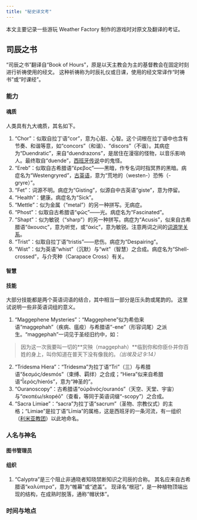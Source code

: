 ```yaml
---
title: "秘史译文考"
---
```


本文主要记录一些游玩 Weather Factory 制作的游戏时对原文及翻译的考证。

## 司辰之书

“司辰之书”翻译自“Book of Hours”，原是以天主教会为主的基督教会在固定时刻进行祈祷使用的经文。
这种祈祷称为时辰礼仪或日课，使用的经文常译作“时祷书”或“时课经”。

### 能力

#### 魂质

人类具有九大魂质，其名如下。

1. “Chor”：似取自拉丁语“cor”，意为心脏、心智。这个词根在拉丁语中也含有节奏、和谐等意，如“concors”（和谐）、“discors”（不谐）。其病症为“Duendratic”，来自“duendrazons”，是居住在漫宿的怪物，以音乐影响人。最终取自“duende”，[西班牙传说](https://www.poetryintranslation.com/PITBR/Spanish/LorcaDuende.php)中的鬼怪。
2. “Ereb”：似取自古希腊语“ἔρεβος”——黑暗，作专名词时指冥界的黑暗。病症名为“Westengryred”，[古英语](https://sacred-texts.com/neu/ascp/a01_02.htm)，意为“荒地的（westen-）恐怖（-gryre）”。
3. “Fet”：词源不明。病症为“Gisting”，似源自中古英语“giste”，意为停留。
4. “Health”：健康。病症名为“Sick”。
5. “Mettle”：似为金属（“metal”）的另一种拼写。无病症。
6. “Phost”：似取自古希腊语“φῶς”——光。病症名为“Fascinated”。
7. “Shapt”：似为敏锐（“sharp”）的另一种拼写。病症为“Acusis”，似来自古希腊语“ἄκουσις”，意为听觉，或“ἀκίς”，意为敏锐。注意两词之间的[词源学关系](https://en.wiktionary.org/wiki/Reconstruction:Proto-Indo-European/h%E2%82%82%E1%B8%B1h%E2%82%82owsy%C3%A9ti)。
8. “Trist”：似取自拉丁语“tristis”——悲伤。病症为“Despairing”。
9. “Wist”：似为英语“whist”（沉默）与“wit”（智慧）之合成。病症名为“Shell-crossed”，与介壳种（Carapace Cross）有关。

#### 智慧

#### 技能

大部分技能都是两个英语词语的结合，其中相当一部分是压头韵或尾韵的。
这里试说明一些非英语词组的意义。

1. “Maggephene Mysteries”：“Maggephene”似为希伯来语“maggephah”（疾病、瘟疫）与希腊语“-ene”（形容词尾）之派生。“maggephah”一词见于圣经旧约中，如：
> 因为这一次我要叫一切的**灾殃（maggephah）**临到你和你臣仆并你百姓的身上，叫你知道在普天下没有像我的。*（出埃及记 9:14）*
2. “Tridesma Hiera”：“Tridesma”为拉丁语“Tri”（三）与希腊语“δεσμός/desmós”（束缚、羁绊）之合成；“Hiera”似来自希腊语“ῐ̔ερός/hierós”，意为“神圣的”。
3. “Ouranoscopy”：古希腊语“οὐρᾰνός/ouranós”（天空、天堂、宇宙）与“σκοπέω/skopéō”（查看，等同于英语词缀“-scopy”）之合成。
4. “Sacra Limiae”：“sacra”为拉丁语“sacrum”（圣物、宗教仪式）的主格；“Limiae”是拉丁语“Līmia”的属格，这是西班牙的一条河流，有一组织（[利米亚教团](https://uadaf.theevilroot.xyz/frangiclave/element/ivorybook/#:~:text=%E5%88%A9%E7%B1%B3%E4%BA%9A%E6%95%99%E5%9B%A2)）以此地命名。

### 人名与神名

#### 图书管理员

#### 组织

1. “Calyptra”是三个阻止非通晓者知晓禁断知识之司辰的合称。
其名应来自古希腊语“καλύπτρα”，意为“帷幕”或“遮盖”。
现译名“根冠”，是一种植物顶端出现的结构，在成熟时脱落，通称“帽状体”。

### 时间与地点
